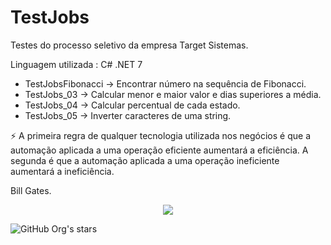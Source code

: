 # TestJobs

Testes do processo seletivo da empresa Target Sistemas.

Linguagem utilizada : C# .NET 7

- TestJobsFibonacci -> Encontrar número na sequência de Fibonacci.
- TestJobs_03 -> Calcular menor e maior valor e dias superiores a média.
- TestJobs_04 -> Calcular percentual de cada estado.
- TestJobs_05 -> Inverter caracteres de uma string.

⚡ A primeira regra de qualquer tecnologia utilizada nos negócios é que a automação aplicada a uma operação eficiente aumentará a eficiência. A segunda é que a automação aplicada a uma operação ineficiente aumentará a ineficiência.

Bill Gates.
 
 <p align="center">
<img src="http://img.shields.io/static/v1?label=STATUS&message=EM%20DESENVOLVIMENTO&color=GREEN&style=for-the-badge"/>
</p>

![GitHub Org's stars](https://img.shields.io/github/stars/SperandioR?style=social)
